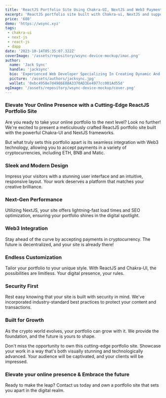 ```yaml
---
title: 'ReactJS Portfolio Site Using Chakra-UI, NextJS and Web3 Payment'
excerpt: 'ReactJS portfolio site built with Chakra-ui, NextJS and supports Web3 payments so people can easily pay using any cryptocurrency like ETH, BNB, and Matic.'
price: '680'
demo: 'https://wsync.xyz'
tags: 
 - chakra-ui
 - next-js
 - react-js
 - dapp
date: '2023-10-14T05:35:07.322Z'
coverImage: '/assets/repository/wsync-device-mockup/imac.png'
author:
  name: 'Jack Sync'
  handle: 'jacksync'
  bio: 'Experienced Web Developer Specializing In Creating Dynamic And User-Friendly Websites And Applications. Proficient In React, NextJS And More.'
  picture: '/assets/authors/jacksync.jpg'
  wallet: '0xbc4958e7d4986E08A3370AD3Ee4977cc001Ad55d'
ogImage: '/assets/repository/wsync-device-mockup/cover.png'
---
```


### Elevate Your Online Presence with a Cutting-Edge ReactJS Portfolio Site

Are you ready to take your online portfolio to the next level? Look no further! We're excited to present a meticulously crafted ReactJS portfolio site built with the powerful Chakra-UI and NextJS frameworks.

But what truly sets this portfolio apart is its seamless integration with Web3 technology, allowing you to accept payments in a variety of cryptocurrencies, including ETH, BNB and Matic.

### Sleek and Modern Design

Impress your visitors with a stunning user interface and an intuitive, responsive layout. Your work deserves a platform that matches your creative brilliance.

### Next-Gen Performance

Utilizing NextJS, your site offers lightning-fast load times and SEO optimization, ensuring your portfolio shines in the digital spotlight.

### Web3 Integration

Stay ahead of the curve by accepting payments in cryptocurrency. The future is decentralized, and your site is already there!

###  Endless Customization

Tailor your portfolio to your unique style. With ReactJS and Chakra-UI, the possibilities are limitless. Your digital presence, your rules.

### Security First

Rest easy knowing that your site is built with security in mind. We've incorporated industry-standard best practices to protect your content and transactions.

### Built for Growth

As the crypto world evolves, your portfolio can grow with it. We provide the foundation, and the future is yours to shape.

Don't miss the opportunity to own this cutting-edge portfolio site. Showcase your work in a way that's both visually stunning and technologically advanced. Your audience will be captivated, and your clients will be impressed.

### Elevate your online presence & Embrace the future

Ready to make the leap? Contact us today and own a portfolio site that sets you apart in the digital realm.